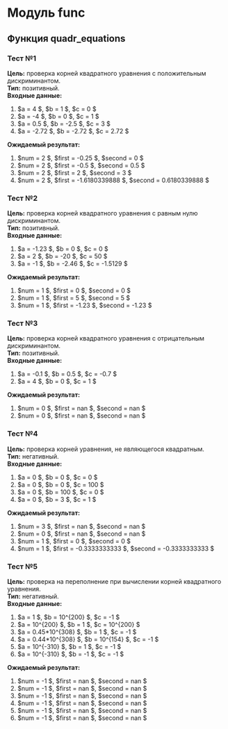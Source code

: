 # Модуль func
## Функция quadr_equations
### Тест №1
**Цель:** проверка корней квадратного уравнения с положительным дискриминантом.  
**Тип:** позитивный.  
**Входные данные:**
1. $a = 4 $, $b = 1 $, $c = 0 $  
2. $a = -4 $, $b = 0 $, $c = 1 $  
3. $a = 0.5 $, $b = -2.5 $, $c = 3 $  
4. $a = -2.72 $, $b = -2.72 $, $c = 2.72 $  


**Ожидаемый результат:**  
1. $num = 2 $, $first = -0.25 $, $second = 0 $
2. $num = 2 $, $first = -0.5 $, $second = 0.5 $  
3. $num = 2 $, $first = 2 $, $second = 3 $  
4. $num = 2 $, $first = -1.6180339888 $, $second = 0.6180339888 $  
### Тест №2
**Цель:** проверка корней квадратного уравнения с равным нулю дискриминантом.  
**Тип:** позитивный.  
**Входные данные:**  
1. $a = -1.23 $, $b = 0 $, $c = 0 $  
2. $a = 2 $, $b = -20 $, $c = 50 $  
3. $a = -1 $, $b = -2.46 $, $c = -1.5129 $  


**Ожидаемый результат:**  
1. $num = 1 $, $first = 0 $, $second = 0 $  
2. $num = 1 $, $first = 5 $, $second = 5 $  
3. $num = 1 $, $first = -1.23 $, $second = -1.23 $  
### Тест №3
**Цель:** проверка корней квадратного уравнения с отрицательным дискриминантом.  
**Тип:** позитивный.  
**Входные данные:**  
1. $a = -0.1 $, $b = 0.5 $, $c = -0.7 $  
2. $a = 4 $, $b = 0 $, $c = 1 $  


**Ожидаемый результат:**  
1. $num = 0 $, $first = nan $, $second = nan $  
2. $num = 0 $, $first = nan $, $second = nan $  
### Тест №4
**Цель:** проверка корней уравнения, не являющегося квадратным.  
**Тип:** негативный.  
**Входные данные:**  
1. $a = 0 $, $b = 0 $, $c = 0 $  
2. $a = 0 $, $b = 0 $, $c = 100 $  
3. $a = 0 $, $b = 100 $, $c = 0 $  
4. $a = 0 $, $b = 3 $, $c = 1 $  


**Ожидаемый результат:**  
1. $num = 3 $, $first = nan $, $second = nan $  
2. $num = 0 $, $first = nan $, $second = nan $
3. $num = 1 $, $first = 0 $, $second = 0 $  
4. $num = 1 $, $first = -0.3333333333 $, $second = -0.3333333333 $  
### Тест №5
**Цель:** проверка на переполнение при вычислении корней квадратного уравнения.  
**Тип:** негативный.  
**Входные данные:**  
1. $a = 1 $, $b = 10^{200} $, $c = -1 $  
2. $a = 10^{200} $, $b = 1 $, $c = 10^{200} $  
3. $a = 0.45*10^{308} $, $b = 1 $, $c = -1 $  
4. $a = 0.44*10^{308} $, $b = 10^{154} $, $c = -1 $  
5. $a = 10^{-310} $, $b = 1 $, $c = -1 $  
6. $a = 10^{-310} $, $b = -1 $, $c = -1 $  


**Ожидаемый результат:**
1. $num = -1 $, $first = nan $, $second = nan $  
2. $num = -1 $, $first = nan $, $second = nan $ 
3. $num = -1 $, $first = nan $, $second = nan $  
4. $num = -1 $, $first = nan $, $second = nan $  
5. $num = -1 $, $first = nan $, $second = nan $  
6. $num = -1 $, $first = nan $, $second = nan $       

